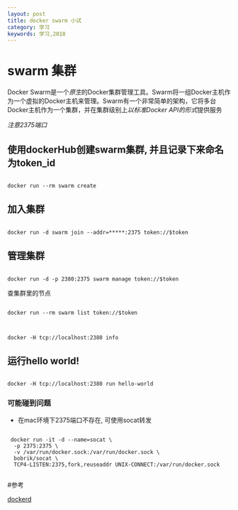 ```yaml
---
layout: post
title: docker swarm 小试
category: 学习
keywords: 学习,2018
---
```



# swarm 集群

Docker Swarm是一个*原生*的Docker集群管理工具。Swarm将一组Docker主机作为一个虚拟的Docker主机来管理。Swarm有一个非常简单的架构，它将多台Docker主机作为一个集群，并在集群级别上*以标准Docker API的形式*提供服务

*注意2375端口*

## 使用dockerHub创建swarm集群, 并且记录下来命名为token_id


```

docker run --rm swarm create

```


## 加入集群

```

docker run -d swarm join --addr=*****:2375 token://$token

```

## 管理集群

```

docker run -d -p 2380:2375 swarm manage token://$token

```


查集群里的节点

```

docker run --rm swarm list token://$token


```

```

docker -H tcp://localhost:2380 info

```

## 运行hello world!

```

docker -H tcp://localhost:2380 run hello-world

```


### 可能碰到问题

+ 在mac环境下2375端口不存在, 可使用socat转发

```

 docker run -it -d --name=socat \
  -p 2375:2375 \
  -v /var/run/docker.sock:/var/run/docker.sock \
  bobrik/socat \
  TCP4-LISTEN:2375,fork,reuseaddr UNIX-CONNECT:/var/run/docker.sock


```


#参考


[dockerd](https://docs.docker.com/engine/reference/commandline/dockerd/)
